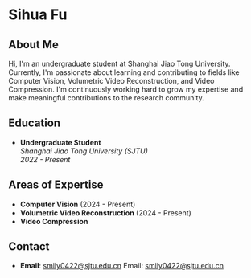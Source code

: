 # Sihua Fu

## About Me
Hi, I'm an undergraduate student at Shanghai Jiao Tong University. Currently, I'm passionate about learning and contributing to fields like Computer Vision, Volumetric Video Reconstruction, and Video Compression. I'm continuously working hard to grow my expertise and make meaningful contributions to the research community.

## Education
- **Undergraduate Student**  
  *Shanghai Jiao Tong University (SJTU)*  
  *2022 - Present*

## Areas of Expertise
- **Computer Vision** (2024 - Present)  
- **Volumetric Video Reconstruction** (2024 - Present)  
- **Video Compression**

## Contact
- **Email**: [smily0422@sjtu.edu.cn](mailto:smily0422@sjtu.edu.cn)
Email: smily0422@sjtu.edu.cn

